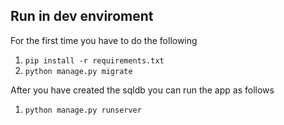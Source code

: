
## Run in dev enviroment
For the first time you have to do the following

1. `pip install -r requirements.txt`
2. `python manage.py migrate`
   
After you have created the sqldb you can run the app as follows

1. `python manage.py runserver`
